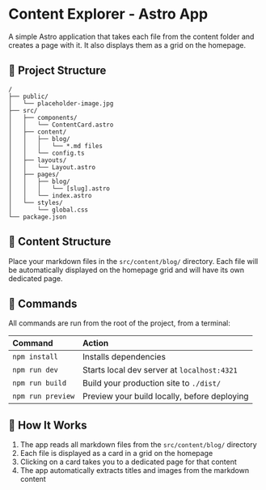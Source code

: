 # Content Explorer - Astro App

A simple Astro application that takes each file from the content folder and creates a page with it. It also displays them as a grid on the homepage.

## 🚀 Project Structure

```
/
├── public/
│   └── placeholder-image.jpg
├── src/
│   ├── components/
│   │   └── ContentCard.astro
│   ├── content/
│   │   ├── blog/
│   │   │   └── *.md files
│   │   └── config.ts
│   ├── layouts/
│   │   └── Layout.astro
│   ├── pages/
│   │   ├── blog/
│   │   │   └── [slug].astro
│   │   └── index.astro
│   └── styles/
│       └── global.css
└── package.json
```

## 📝 Content Structure

Place your markdown files in the `src/content/blog/` directory. Each file will be automatically displayed on the homepage grid and will have its own dedicated page.

## 🧞 Commands

All commands are run from the root of the project, from a terminal:

| Command                   | Action                                           |
| :------------------------ | :----------------------------------------------- |
| `npm install`             | Installs dependencies                            |
| `npm run dev`             | Starts local dev server at `localhost:4321`      |
| `npm run build`           | Build your production site to `./dist/`          |
| `npm run preview`         | Preview your build locally, before deploying     |

## 🔧 How It Works

1. The app reads all markdown files from the `src/content/blog/` directory
2. Each file is displayed as a card in a grid on the homepage
3. Clicking on a card takes you to a dedicated page for that content
4. The app automatically extracts titles and images from the markdown content
